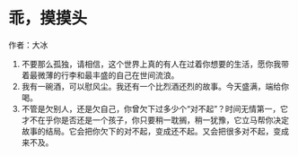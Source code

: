 # 乖，摸摸头
作者：大冰
1. 不要那么孤独，请相信，这个世界上真的有人在过着你想要的生活，愿你我带着最微薄的行李和最丰盛的自己在世间流浪。
2. 我有一碗酒，可以慰风尘。我还有一个比烈酒还烈的故事。今天盛满，端给你喝。
3. 不管是欠别人，还是欠自己，你曾欠下过多少个“对不起”？时间无情第一，它才不在乎你是否还是一个孩子，你只要稍一耽搁，稍一犹豫，它立马帮你决定故事的结局。它会把你欠下的对不起，变成还不起。又会把很多对不起，变成来不及。